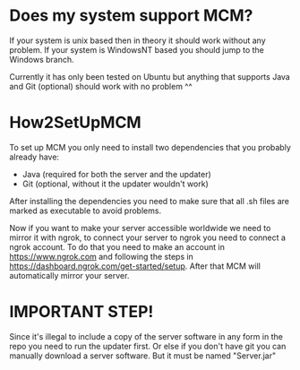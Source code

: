 # Does my system support MCM?

If your system is unix based then in theory it should work without any problem. If your system is WindowsNT based you should jump to the Windows branch.

Currently it has only been tested on Ubuntu but anything that supports Java and Git (optional) should work with no problem ^^

# How2SetUpMCM

To set up MCM you only need to install two dependencies that you probably already have:
- Java (required for both the server and the updater)
- Git (optional, without it the updater wouldn't work)

After installing the dependencies you need to make sure that all .sh files are marked as executable to avoid problems.

Now if you want to make your server accessible worldwide we need to mirror it with ngrok, to connect your server to ngrok you need to connect a ngrok account. To do that you need to make an account in https://www.ngrok.com and following the steps in https://dashboard.ngrok.com/get-started/setup. After that MCM will automatically mirror your server.

# IMPORTANT STEP!

Since it's illegal to include a copy of the server software in any form in the repo you need to run the updater first. Or else if you don't have git you can manually download a server software. But it must be named "Server.jar"

